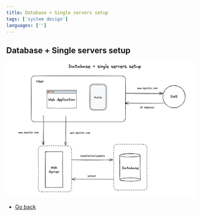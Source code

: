 ```yaml
---
title: Database + Single servers setup
tags: ['system design']
languages: ['']
---
```

## Database + Single servers setup

![Database + single servers setup](./05-database-single-servers-setup.png)

* [Go back](../readme.md)